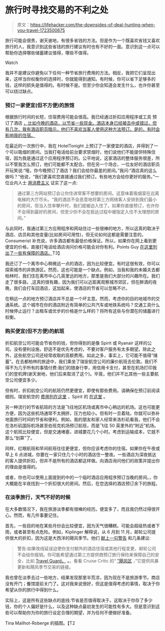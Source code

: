 # 旅行时寻找交易的不利之处

> 原文：<https://lifehacker.com/the-downsides-of-deal-hunting-when-you-travel-1723500675>

旅行可能会很贵，谢天谢地，有很多省钱的方法。但是作为一个既喜欢省钱又喜欢旅行的人，我意识到这些省钱的旅行建议有时也有不好的一面。意识到这一点可以帮助你选择哪些储蓄建议值得，哪些不值得。

Watch

我并不是建议你避免以下任何一种节省旅行费用的方法。相反，我把它们呈现出来，这样当你权衡你的选择时，你就能得到通知。有时候，你可以省下足够多的钱，这样的损失是值得的。有时候不是。但至少你会知道会发生什么，也许你甚至可以绕过缺点。

### 预订一家便宜(但不方便)的旅馆

根据旅行时间的长短，住宿费用可能会很高。我已经通过折扣应用程序或工具 预订了酒店 [，比如今晚的酒店，以节省一些现金。酒店本身已经被击中或错过，但有几次，我有酒店职员暗示，他们不喜欢当客人使用这种方法预订。是的，有时会影响我的住宿。](https://lifehacker.com/the-best-apps-and-tools-for-rocking-your-next-road-trip-5992643)

在最近的一次旅行中，我在 HotelTonight 上预订了一家便宜的酒店，并得到了一个可以吸烟的房间。当我打电话给前台要求禁烟时，他们说他们不能提供特殊住宿，因为我是通过这个应用程序预订的。公平地说，这家酒店的整体服务很差，所以不管我怎么预订，他们可能都不太配合。但在另一个场合，一位友好的酒店职员开玩笑说:“哦，你今晚预订了酒店？我们会给你最差的房间。”我问:“酒店真的这么做吗？”他说，“我们更喜欢您直接通过我们预订。有些地方会给你更好的服务。”一位业内人士 [用消费主义](http://consumerist.com/2009/01/31/four-reasons-not-to-book-your-hotel-room-through-a-third-party-site/) 证实了这一点:

> 通过第三方网站预订会让你住进常客不想要的房间。这意味着吸烟室在远离电梯的大厅尽头。“我的酒店不会恶意地将第三方网络客人安排到我们最小的房间，但当入住率攀升时，我们就被迫入住了。如果你直接预订，也许你不会得到最好的房间，但至少你不会在抵达过程中被指定入住不太理想的房间。”

与此同时，我通过第三方应用程序和网站住过一些很棒的地方，所以这真的取决于酒店、店员和其他变量(比如房间可用性)，但无论如何这都是需要注意的。Consumerist 补充说，许多酒店都有最低价格保证。所以，如果你在网上看到更便宜的价格，直接打电话给酒店询问价格可能会对你有利。Points Guy [在这里列出了一些有保障的酒店。](http://thepointsguy.com/2013/07/maximize-monday-hotel-best-rate-guarantees/)T3】

我还订了一个离市中心稍微远一点的酒店，因为比较便宜。有时这很有效，你可以探索城市的非旅游区。然而，这也可能是一个缺点。例如，当我和我的未婚夫去都柏林时，我们住在离市中心几英里远的地方，那里是我们大部分的兴趣所在。我们走了很多路，,这真的很有趣，因为我们可以近距离观察城市郊区，但在醉酒的夜晚，我们会打车回酒店，这加起来，使酒店的节省可以忽略不计。

在稍远一点的地方预订酒店并不总是一个坏主意。然而，考虑你的目的地城市的交通系统。这个城市在你的酒店附近有简单的公共汽车或地铁系统吗？交通工具什么时候停止运行？出租车或优步的价格是什么样的？将所有这些与你潜在的储蓄进行权衡。

### 购买便宜(但不方便)的航班

折扣航空公司可能会节省你的钱，但你得到的是像 Spirit 或 Ryanair 这样的公司。没有便利设施，舒适不是优先考虑的，不要对客户服务有太多期望。除此之外，这些航空公司还经常收取的高额费用。如此之多，事实上，它可能不值得“储蓄”。在去都柏林的旅途中，我们乘坐了瑞安航空公司的廉价航班去伦敦。我们不得不为几乎所有的事情付费:我们的随身行李，用信用卡支付，甚至在机场打印我们的登机牌(谢天谢地，他们后来取消了这个)。毕竟，他们并不比其他一些主要航空公司便宜多少。

但有时，折扣航空公司的航班仍然更便宜，即使有那些费用。请确保在预订前阅读细则。瑞安航空的 [费用列在这里](https://www.ryanair.com/us/fees/) ，Spirit 的 [在这里](https://www.spirit.com/OptionalServices) 。

另一种流行的节省航班的方法是飞往地区机场或离市中心稍远的机场。这也可能更方便，因为这些机场通常不太拥挤，压力也较小。但有时一旦着陆，你就可以弥补地面旅行时间的节省和便利。例如，我的朋友和家人经常来洛杉矶看我，他们不会在洛杉矶国际机场甚至伯班克机场预订航班，而是飞往 50 英里外的“附近”机场。这个航班比较便宜，但是交通堵塞，进城要花几个小时。考虑到运输成本，它就不那么“划算”了。

同样，红眼航班和早间航班往往更便宜，但你应该考虑你的住宿。如果你在午夜或早上 6 点进城，你要在一家只住几个小时的酒店住一整夜。一些酒店为深夜抵达的客人提供折扣，但并不是所有的酒店都这样做。向酒店询问他们的政策并提出你的理由是值得的。

或者，你也可以使用上面提到的中的一个临时酒店应用程序预订当晚的房间。，你大概能在半夜找到一个折扣很大的房间。然后，在您选择的酒店预订余下的旅程。

### 在淡季旅行，天气不好的时候

在大多数情况下，我在旅游淡季都有很棒的经历。便宜多了，而且我仍然过得很开心。然而，有几件事要记住。

首先，一些目的地在某些月份会比较便宜，因为天气很糟糕。可能会超级热或者下雨，或者甚至有点危险。例如，Kiplinger 解释说，从 6 月到 11 月，邮轮公司提供很大的折扣，因为这是大西洋的飓风季节。他们 [献上一句警告](http://www.kiplinger.com/article/spending/T059-C000-S001-21-secrets-to-save-on-travel.html?page=3) 和几条建议:

> 警告:如果改线延误迫使你支付额外的酒店住宿或其他行程变更，邮轮公司不会给你报销。你可能希望通过第三方提供商预订旅行保险来保障自己的安全，比如 [Travel Guard。](http://www.travelguard.com/) **。**。看看 Cruise Critic 的“ [”飓风区](http://www.cruisecritic.com/news/hurricane.cfm) ，”它提供风暴更新和飓风季节交易的链接。

我也曾在淡季去过一些地方，结果发现那里半荒凉，因为现在不是旅游季节。商店没有开门；餐馆提前关门了。这对我来说很好，但这是值得考虑的事情，取决于你希望从你的旅行中得到什么。

实际上，这是所有这些缺点的底线:节省是否值得取决于。这取决于你存了多少钱，你的个人偏好是什么，以及这种缺点最初发生的可能性有多大。但是意识到这些可以帮助你为你的旅行设定合理的期望，并为任何不便做好准备。

Tina Mailhot-Roberge 的插图。【T2